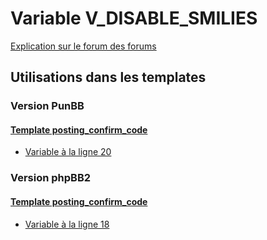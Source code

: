# Variable V_DISABLE_SMILIES
[Explication sur le forum des forums](http://forum.forumactif.com/t294113-listing-des-variables#V_DISABLE_SMILIES)

## Utilisations dans les templates

### Version PunBB

#### [Template posting_confirm_code](punbb/posting_confirm_code.md)
* [Variable à la ligne 20](../punbb/posting_confirm_code.tpl#L20)

### Version phpBB2

#### [Template posting_confirm_code](subsilver/posting_confirm_code.md)
* [Variable à la ligne 18](../subsilver/posting_confirm_code.tpl#L18)